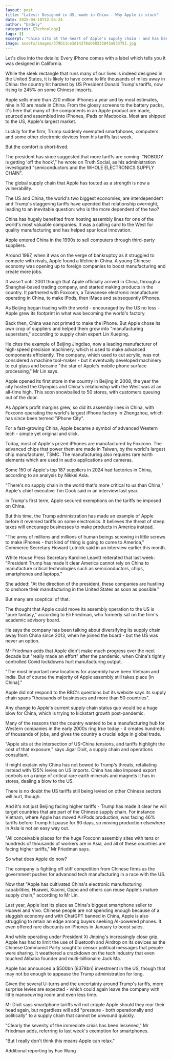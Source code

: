 ```yaml
---
layout: post
title: "Latest: Designed in US, made in China - Why Apple is stuck"
date: 2025-04-18T22:56:24
author: "badely"
categories: [Technology]
tags: []
excerpt: "China sits at the heart of Apple's supply chain - and has benefited hugely from it. Can they break up?"
image: assets/images/379b11ce3d14278ab08335843a933751.jpg
---
```


Let's dive into the details: Every iPhone comes with a label which tells you it was designed in California.

While the sleek rectangle that runs many of our lives is indeed designed in the United States, it is likely to have come to life thousands of miles away in China: the country hit hardest by US President Donald Trump's tariffs, now rising to 245% on some Chinese imports.

Apple sells more than 220 million iPhones a year and by most estimates, nine in 10 are made in China. From the glossy screens to the battery packs, it's here that many of the components in an Apple product are made, sourced and assembled into iPhones, iPads or Macbooks. Most are shipped to the US, Apple's largest market. 

Luckily for the firm, Trump suddenly exempted smartphones, computers and some other electronic devices from his tariffs last week. 

But the comfort is short-lived.

The president has since suggested that more tariffs are coming: "NOBODY is getting 'off the hook'," he wrote on Truth Social, as his administration investigated "semiconductors and the WHOLE ELECTRONICS SUPPLY CHAIN".

The global supply chain that Apple has touted as a strength is now a vulnerability. 

The US and China, the world's two biggest economies, are interdependent and Trump's staggering tariffs have upended that relationship overnight, leading to an inevitable question: who is the more dependent of the two?

China has hugely benefited from hosting assembly lines for one of the world's most valuable companies. It was a calling card to the West for quality manufacturing and has helped spur local innovation.   

Apple entered China in the 1990s to sell computers through third-party suppliers.

Around 1997, when it was on the verge of bankruptcy as it struggled to compete with rivals, Apple found a lifeline in China. A young Chinese economy was opening up to foreign companies to boost manufacturing and create more jobs.  

It wasn't until 2001 though that Apple officially arrived in China, through a Shanghai-based trading company, and started making products in the country. It partnered with Foxconn, a Taiwanese electronic manufacturer operating in China, to make iPods, then iMacs and subsequently iPhones.

As Beijing began trading with the world - encouraged by the US no less - Apple grew its footprint in what was becoming the world's factory. 

Back then, China was not primed to make the iPhone. But Apple chose its own crop of suppliers and helped them grow into "manufacturing superstars," according to supply chain expert Lin Xueping.

He cites the example of Beijing Jingdiao, now a leading manufacturer of high-speed precision machinery, which is used to make advanced components efficiently. The company, which used to cut acrylic, was not considered a machine tool-maker - but it eventually developed machinery to cut glass and became "the star of Apple's mobile phone surface processing," Mr Lin says.

Apple opened its first store in the country in Beijing in 2008, the year the city hosted the Olympics and China's relationship with the West was at an all-time high. This soon snowballed to 50 stores, with customers queuing out of the door.

As Apple's profit margins grew, so did its assembly lines in China, with Foxconn operating the world's largest iPhone factory in Zhengzhou, which has since been termed "iPhone City".

For a fast-growing China, Apple became a symbol of advanced Western tech - simple yet original and slick.

Today, most of Apple's prized iPhones are manufactured by Foxconn. The advanced chips that power them are made in Taiwan, by the world's largest chip manufacturer, TSMC. The manufacturing also requires rare earth elements which are used in audio applications and cameras. 

Some 150 of Apple's top 187 suppliers in 2024 had factories in China, according to an analysis by Nikkei Asia.

"There's no supply chain in the world that's more critical to us than China," Apple's chief executive Tim Cook said in an interview last year. 

In Trump's first term, Apple secured exemptions on the tariffs he imposed on China. 

But this time, the Trump administration has made an example of Apple before it reversed tariffs on some electronics. It believes the threat of steep taxes will encourage businesses to make products in America instead.

"The army of millions and millions of human beings screwing in little screws to make iPhones - that kind of thing is going to come to America," Commerce Secretary Howard Lutnick said in an interview earlier this month.

White House Press Secretary Karoline Leavitt reiterated that last week: "President Trump has made it clear America cannot rely on China to manufacture critical technologies such as semiconductors, chips, smartphones and laptops."

She added: "At the direction of the president, these companies are hustling to onshore their manufacturing in the United States as soon as possible."

But many are sceptical of that. 

The thought that Apple could move its assembly operation to the US is "pure fantasy," according to Eli Friedman, who formerly sat on the firm's academic advisory board. 

He says the company has been talking about diversifying its supply chain away from China since 2013, when he joined the board - but the US was never an option.

Mr Friedman adds that Apple didn't make much progress over the next decade but "really made an effort" after the pandemic, when China's tightly controlled Covid lockdowns hurt manufacturing output. 

"The most important new locations for assembly have been Vietnam and India. But of course the majority of Apple assembly still takes place [in China]."

Apple did not respond to the BBC's questions but its website says its supply chain spans "thousands of businesses and more than 50 countries". 

Any change to Apple's current supply chain status quo would be a huge blow for China, which is trying to kickstart growth post-pandemic.

Many of the reasons that the country wanted to be a manufacturing hub for Western companies in the early 2000s ring true today - it creates hundreds of thousands of jobs, and gives the country a crucial edge in global trade.

"Apple sits at the intersection of US-China tensions, and tariffs highlight the cost of that exposure," says Jigar Dixit, a supply chain and operations consultant.

It might explain why China has not bowed to Trump's threats, retaliating instead with 125% levies on US imports. China has also imposed export controls on a range of critical rare earth minerals and magnets it has in stores, dealing a blow to the US.

There is no doubt the US tariffs still being levied on other Chinese sectors will hurt, though.

And it's not just Beijing facing higher tariffs - Trump has made it clear he will target countries that are part of the Chinese supply chain. For instance Vietnam, where Apple has moved AirPods production, was facing 46% tariffs before Trump hit pause for 90 days, so moving production elsewhere in Asia is not an easy way out. 

"All conceivable places for the huge Foxconn assembly sites with tens or hundreds of thousands of workers are in Asia, and all of these countries are facing higher tariffs," Mr Friedman says.

So what does Apple do now? 

The company is fighting off stiff competition from Chinese firms as the government pushes for advanced tech manufacturing in a race with the US.

Now that "Apple has cultivated China's electronic manufacturing capabilities, Huawei, Xiaomi, Oppo and others can reuse Apple's mature supply chain," according to Mr Lin.

Last year, Apple lost its place as China's biggest smartphone seller to Huawei and Vivo. Chinese people are not spending enough because of a sluggish economy and with ChatGPT banned in China, Apple is also struggling to retain an edge among buyers seeking AI-powered phones. It even offered rare discounts on iPhones in January to boost sales.

And while operating under President Xi Jinping's increasingly close grip, Apple has had to limit the use of Bluetooth and Airdrop on its devices as the Chinese Communist Party sought to censor political messages that people were sharing. It weathered a crackdown on the tech industry that even touched Alibaba founder and multi-billionaire Jack Ma.

Apple has announced a $500bn (£378bn) investment in the US, though that may not be enough to appease the Trump administration for long.

Given the several U-turns and the uncertainty around Trump's tariffs, more surprise levies are expected - which could again leave the company with little manoeuvring room and even less time.

Mr Dixit says smartphone tariffs will not cripple Apple should they rear their head again, but regardless will add "pressure - both operationally and politically" to a supply chain that cannot be unwound quickly.

"Clearly the severity of the immediate crisis has been lessened," Mr Friedman adds, referring to last week's exemption for smartphones. 

"But I really don't think this means Apple can relax."

Additional reporting by Fan Wang

